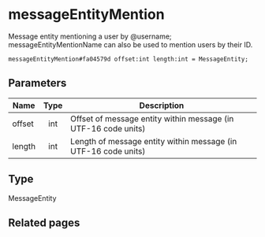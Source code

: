 # messageEntityMention
Message entity mentioning a user by @username; messageEntityMentionName can also be used to mention users by their ID.

```
messageEntityMention#fa04579d offset:int length:int = MessageEntity;
```

## Parameters
| Name | Type | Description |
| ---- | :----: | ----------- |
| offset | int | Offset of message entity within message (in UTF-16 code units) |
| length | int | Length of message entity within message (in UTF-16 code units) |


## Type
MessageEntity

## Related pages
